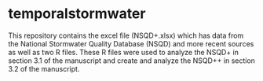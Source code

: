 # temporalstormwater
This repository contains the excel file (NSQD+.xlsx) which has data from the National Stormwater Quality Database (NSQD) and more recent sources as well as two R files. These R files were used to analyze the NSQD+ in section 3.1 of the manuscript and create and analyze the NSQD++ in section 3.2 of the manuscript.
